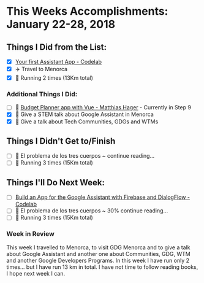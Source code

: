# This Weeks Accomplishments: January 22-28, 2018

## Things I Did from the List:
- [x] [Your first Assistant App - Codelab](https://codelabs.developers.google.com/codelabs/your-first-kids-action-on-google/index.html?index=..%2F..%2Findex#0)
- [x] ✈️ Travel to Menorca
- [x] 🏃 Running 2 times (13Km total)

### Additional Things I Did:
- [ ] 🚀 [Budget Planner app with Vue - Matthias Hager](https://matthiashager.com/complete-vuejs-application-tutorial) - Currently in Step 9
- [x] 📢 Give a STEM talk about Google Assistant in Menorca
- [x] 📢 Give a talk about Tech Communities, GDGs and WTMs

## Things I Didn't Get to/Finish
- [ ] 📖 El problema de los tres cuerpos ~ continue reading...
- [ ] 🏃 Running 3 times (15Km total)

## Things I'll Do Next Week:
- [ ] [Build an App for the Google Assistant with Firebase and DialogFlow - Codelab](https://codelabs.developers.google.com/codelabs/assistant-codelab/index.html?index=..%2F..%2Findex#0)
- [ ] 📖 El problema de los tres cuerpos ~ 30% continue reading...
- [ ] 🏃 Running 3 times (15Km total)

### Week in Review
This week I travelled to Menorca, to visit GDG Menorca and to give a talk about Google Assistant and another one about Communities, GDG, WTM and another Google Developers Programs. In this week I have run only 2 times... but I have run 13 km in total. I have not time to follow reading books, I hope next week I can.
